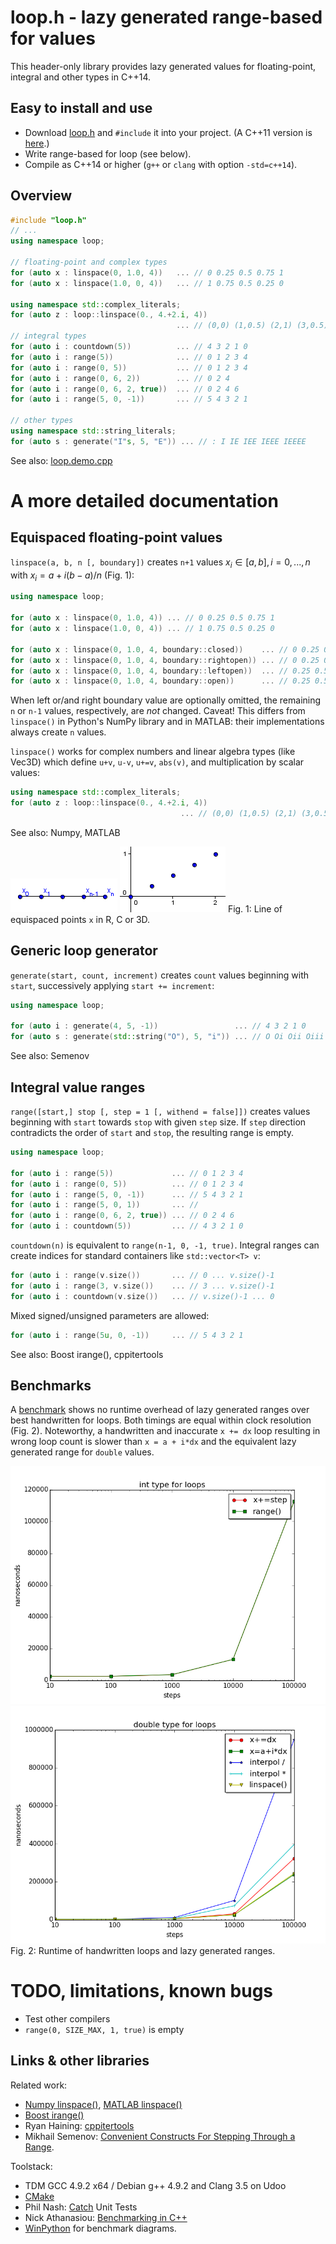 # loop.h - lazy generated range-based for values

This header-only library provides lazy generated values for floating-point, integral and other types in C++14.

## Easy to install and use

* Download [loop.h](https://bitbucket.org/dozric/looprange/raw/tip/loop.h) 
  and `#include` it into your project. 
  (A C++11 version is [here](https://bitbucket.org/dozric/looprange/raw/tip/c++11/loop.h).) 
* Write range-based for loop (see below).
* Compile as C++14 or higher (`g++` or `clang` with option `-std=c++14`).

## Overview
```cpp
#include "loop.h"
// ...
using namespace loop;

// floating-point and complex types
for (auto x : linspace(0, 1.0, 4))   ... // 0 0.25 0.5 0.75 1
for (auto x : linspace(1.0, 0, 4))   ... // 1 0.75 0.5 0.25 0

using namespace std::complex_literals;
for (auto z : loop::linspace(0., 4.+2.i, 4))  
                                     ... // (0,0) (1,0.5) (2,1) (3,0.5) (4,2)
// integral types
for (auto i : countdown(5))          ... // 4 3 2 1 0
for (auto i : range(5))              ... // 0 1 2 3 4
for (auto i : range(0, 5))           ... // 0 1 2 3 4
for (auto i : range(0, 6, 2))        ... // 0 2 4
for (auto i : range(0, 6, 2, true))  ... // 0 2 4 6
for (auto i : range(5, 0, -1))       ... // 5 4 3 2 1

// other types
using namespace std::string_literals;
for (auto s : generate("I"s, 5, "E")) ... // : I IE IEE IEEE IEEEE
```
See also: [loop.demo.cpp](loop.demo.cpp)

# A more detailed documentation
## Equispaced floating-point values 

`linspace(a, b, n [, boundary])` creates `n+1` values $x_i \in [a,b], i = 0,...,n$ with $x_i = a + i(b-a)/n$ (Fig. 1):  
```cpp
using namespace loop;

for (auto x : linspace(0, 1.0, 4)) ... // 0 0.25 0.5 0.75 1
for (auto x : linspace(1.0, 0, 4)) ... // 1 0.75 0.5 0.25 0

for (auto x : linspace(0, 1.0, 4, boundary::closed))    ... // 0 0.25 0.5 0.75 1
for (auto x : linspace(0, 1.0, 4, boundary::rightopen)) ... // 0 0.25 0.5 0.75
for (auto x : linspace(0, 1.0, 4, boundary::leftopen))  ... // 0.25 0.5 0.75 1
for (auto x : linspace(0, 1.0, 4, boundary::open))      ... // 0.25 0.5 0.75
```
When left or/and right boundary value are optionally omitted, the remaining `n` or `n-1` values, respectively, are *not* changed. 
Caveat! This differs from `linspace()` in Python's NumPy library and in MATLAB: their implementations always create `n` values. 

`linspace()` works for complex numbers and linear algebra types (like Vec3D) which define `u+v`, `u-v`, `u+=v`, `abs(v)`, and multiplication by scalar values: 
```cpp
using namespace std::complex_literals;
for (auto z : loop::linspace(0., 4.+2.i, 4))  
                                      ... // (0,0) (1,0.5) (2,1) (3,0.5) (4,2)
```
See also: Numpy, MATLAB

![equispaced float values](doc/linspace_real.png)
![equispaced complex values](doc/linspace_complex.png)
Fig. 1: Line of equispaced points `x` in R, C or 3D.

## Generic loop generator

`generate(start, count, increment)` creates `count` values beginning with `start`, successively applying `start += increment`:
```cpp
using namespace loop;

for (auto i : generate(4, 5, -1))                 ... // 4 3 2 1 0
for (auto s : generate(std::string("O"), 5, "i")) ... // O Oi Oii Oiii Oiiii
```
See also: Semenov

## Integral value ranges
`range([start,] stop [, step = 1 [, withend = false]])` creates values beginning with `start` towards `stop` with given `step` size. If `step` direction contradicts the order of `start` and `stop`, the resulting range is empty. 
```cpp
using namespace loop;

for (auto i : range(5))             ... // 0 1 2 3 4
for (auto i : range(0, 5))          ... // 0 1 2 3 4
for (auto i : range(5, 0, -1))      ... // 5 4 3 2 1
for (auto i : range(5, 0, 1))       ... // 
for (auto i : range(0, 6, 2, true)) ... // 0 2 4 6
for (auto i : countdown(5))         ... // 4 3 2 1 0
```
`countdown(n)` is equivalent to `range(n-1, 0, -1, true)`.
Integral ranges can create indices for standard containers like
`std::vector<T> v`:
```cpp
for (auto i : range(v.size())       ... // 0 ... v.size()-1 
for (auto i : range(3, v.size())    ... // 3 ... v.size()-1 
for (auto i : countdown(v.size())   ... // v.size()-1 ... 0
```
Mixed signed/unsigned parameters are allowed:
```cpp
for (auto i : range(5u, 0, -1))     ... // 5 4 3 2 1
```
See also: Boost irange(), cppitertools

## Benchmarks
A [benchmark](benchmark/bm_loop.cpp) shows no runtime overhead of lazy generated ranges over best handwritten for loops. Both timings are equal within clock resolution (Fig. 2). Noteworthy, a handwritten and inaccurate `x += dx` loop resulting in wrong loop count is slower than `x = a + i*dx` and the equivalent lazy generated range for `double` values.

![integral type range vs. conventional loop](benchmark/int_loop.png)
![floating type range vs. conventional loop](benchmark/double_loop.png)
Fig. 2: Runtime of handwritten loops and lazy generated ranges.

# TODO, limitations, known bugs

* Test other compilers
* `range(0, SIZE_MAX, 1, true)` is empty

## Links & other libraries

Related work:

* [Numpy linspace()](http://docs.scipy.org/doc/numpy/reference/generated/numpy.linspace.html),  [MATLAB linspace()](http://de.mathworks.com/help/matlab/ref/linspace.html)
* [Boost irange()](http://www.boost.org/doc/libs/1_57_0/libs/range/doc/html/range/reference/ranges/irange.html)
* Ryan Haining: [cppitertools](https://github.com/ryanhaining/cppitertools)
* Mikhail Semenov: [Convenient Constructs For Stepping Through a Range](http://www.codeproject.com/Articles/876156/Convenient-Constructs-For-Stepping-Through-a-Range).

Toolstack:

* TDM GCC 4.9.2 x64 / Debian g++ 4.9.2 and Clang 3.5 on Udoo
* [CMake](http://www.cmake.org)
* Phil Nash: [Catch](https://github.com/philsquared/Catch) Unit Tests
* Nick Athanasiou: [Benchmarking in C++](https://ngathanasiou.wordpress.com/2015/04/01/benchmarking-in-c/)
* [WinPython](http://winpython.sourceforge.net/) for benchmark diagrams.
